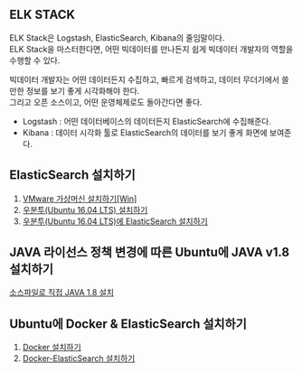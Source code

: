 ## ELK STACK
ELK Stack은 Logstash, ElasticSearch, Kibana의 줄임말이다.  
ELK Stack을 마스터한다면, 어떤 빅데이터를 만나든지 쉽게 빅데이터 개발자의 역할을 수행할 수 있다.  
  
빅데이터 개발자는 어떤 데이터든지 수집하고, 빠르게 검색하고, 데이터 무더기에서 쓸만한 정보를 보기 좋게 시각화해야 한다.  
그리고 오픈 소스이고, 어떤 운영체제로도 돌아간다면 좋다.  
  
* Logstash : 어떤 데이터베이스의 데이터든지 ElasticSearch에 수집해준다.
* Kibana : 데이터 시각화 툴로 ElasticSearch의 데이터를 보기 좋게 화면에 보여준다.

## ElasticSearch 설치하기

1) [VMware 가상머신 설치하기[Win]](https://blog.emapp.cc/4)
2) [우분투(Ubuntu 16.04 LTS) 설치하기](https://blog.emapp.cc/5)
3) [우분투(Ubuntu 16.04 LTS)에 ElasticSearch 설치하기](https://johnmarc.tistory.com/32)

  
## JAVA 라이선스 정책 변경에 따른 Ubuntu에 JAVA v1.8 설치하기

[소스파일로 직접 JAVA 1.8 설치](https://m.blog.naver.com/PostView.naver?isHttpsRedirect=true&blogId=love_tolty&logNo=221585458347)

## Ubuntu에 Docker & ElasticSearch 설치하기

1) [Docker 설치하기](https://yolololoo.tistory.com/1)
2) [Docker-ElasticSearch 설치하기](https://techexpert.tips/ko/elasticsearch-ko/%ED%83%84%EC%84%B1-%EA%B2%80%EC%83%89-%EC%9A%B0%EB%B6%84%ED%88%AC-%EB%A6%AC%EB%88%85%EC%8A%A4%EC%97%90-%EB%8F%84%EC%BB%A4-%EC%84%A4%EC%B9%98)
